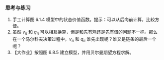 
### 思考与练习

1. 手工计算图 6.1.4 模型中的状态价值函数。提示：可以从后向前计算，比较方便。
2. 虽然 $v_\pi$ 和 $q_\pi$ 可以相互换算，但是和先有鸡还是先有蛋的问题不一样。那么在一个马尔科夫决策过程中，$v_\pi$ 和 $q_\pi$ 谁先出现呢？谁又是链条的最后一个呢？
3. 【大作业】按照图 6.8.5 建立模型，并用贝尔曼期望方程求解。

